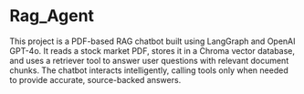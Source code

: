 # Rag_Agent
This project is a PDF-based RAG chatbot built using LangGraph and OpenAI GPT-4o. It reads a stock market PDF, stores it in a Chroma vector database, and uses a retriever tool to answer user questions with relevant document chunks. The chatbot interacts intelligently, calling tools only when needed to provide accurate, source-backed answers.
